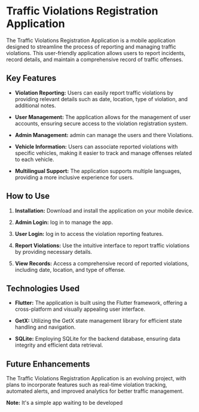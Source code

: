 # Traffic Violations Registration Application

The Traffic Violations Registration Application is a mobile application designed to streamline the process of reporting and managing traffic violations. This user-friendly application allows users to report incidents, record details, and maintain a comprehensive record of traffic offenses.

## Key Features

- **Violation Reporting:** Users can easily report traffic violations by providing relevant details such as date, location, type of violation, and additional notes.

  
- **User Management:** The application allows for the management of user accounts, ensuring secure access to the violation registration system.

- **Admin Management:** admin can manage the users and there Violations.
  
- **Vehicle Information:** Users can associate reported violations with specific vehicles, making it easier to track and manage offenses related to each vehicle.

- **Multilingual Support:** The application supports multiple languages, providing a more inclusive experience for users.

## How to Use

1. **Installation:** Download and install the application on your mobile device.

2. **Admin Login:** log in to manage the app.

3. **User Login:** log in to access the violation reporting features.

4. **Report Violations:** Use the intuitive interface to report traffic violations by providing necessary details.

5. **View Records:** Access a comprehensive record of reported violations, including date, location, and type of offense.


## Technologies Used

- **Flutter:** The application is built using the Flutter framework, offering a cross-platform and visually appealing user interface.

- **GetX:** Utilizing the GetX state management library for efficient state handling and navigation.

- **SQLite:** Employing SQLite for the backend database, ensuring data integrity and efficient data retrieval.

## Future Enhancements

The Traffic Violations Registration Application is an evolving project, with plans to incorporate features such as real-time violation tracking, automated alerts, and improved analytics for better traffic management.

**Note:** It's a simple app waiting to be developed 
